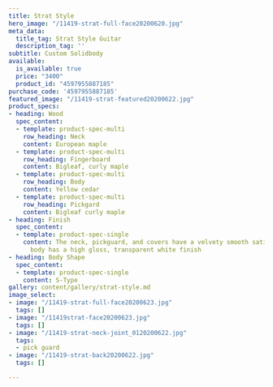 ```yaml
---
title: Strat Style
hero_image: "/11419-strat-full-face20200620.jpg"
meta_data:
  title_tag: Strat Style Guitar
  description_tag: ''
subtitle: Custom Solidbody
available:
  is_available: true
  price: "3400"
  product_id: "4597955887185"
purchase_code: '4597955887185'
featured_image: "/11419-strat-featured20200622.jpg"
product_specs:
- heading: Wood
  spec_content:
  - template: product-spec-multi
    row_heading: Neck
    content: European maple
  - template: product-spec-multi
    row_heading: Fingerboard
    content: Bigleaf, curly maple
  - template: product-spec-multi
    row_heading: Body
    content: Yellow cedar
  - template: product-spec-multi
    row_heading: Pickgard
    content: Bigleaf curly maple
- heading: Finish
  spec_content:
  - template: product-spec-single
    content: The neck, pickguard, and covers have a velvety smooth satin finish, the
      body has a high gloss, transparent white finish
- heading: Body Shape
  spec_content:
  - template: product-spec-single
    content: S-Type
gallery: content/gallery/strat-style.md
image_select:
- image: "/11419-strat-full-face20200623.jpg"
  tags: []
- image: "/11419strat-face20200623.jpg"
  tags: []
- image: "/11419-strat-neck-joint_0120200622.jpg"
  tags:
  - pick guard
- image: "/11419-strat-back20200622.jpg"
  tags: []

---
```

